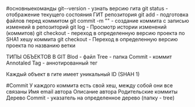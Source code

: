 #основныекоманды
git--version - узнать версию гита
git status - отображение текущего состояния ГИТ репозитория
git add <files>- подготовка файлов перед коммитом
git commit -m "<message>" - создание коммита с записью изменеий в репозиторий
git log - Просмотр истории изменений (коммитов)
git checkout <commit hash> - переход в определенную версию проекта по  SHA1 хешу коммита
git checkout <branch name> - Переход в определенную версию проекта по названию ветки

ТИПЫ ОБЪЕКТОВ В GIT
Blod - файл
Tree - папка
Commit - коммит
Annotaled Tag - аннотированный тег

Каждый объект в гите имеет уникальный ID (SHAH 1)

#Commit
У каждого коммита есть свой хеш, между собой они все связаны
Имя email автора
Описание автора
Родительские коммиты
Дерево
Commit - указатель на определенное дерево (папку - tree)
